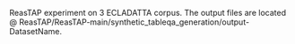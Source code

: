 ReasTAP experiment on 3 ECLADATTA corpus.
The output files are located @ ReasTAP/ReasTAP-main/synthetic_tableqa_generation/output-DatasetName.